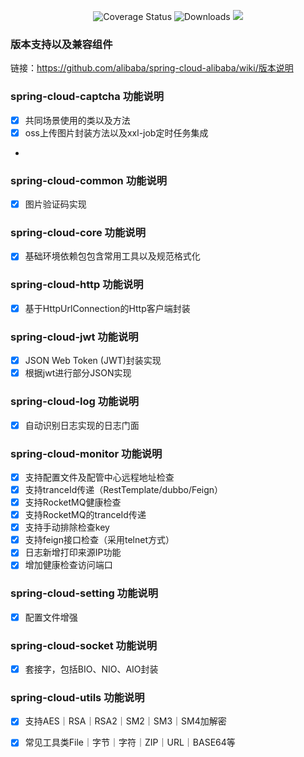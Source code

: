 <p align="center">
 <img src="https://img.shields.io/badge/Spring%20Cloud-2021-blue.svg" alt="Coverage Status">
 <img src="https://img.shields.io/badge/Spring%20Boot-2.7-blue.svg" alt="Downloads">
 <img src="https://img.shields.io/github/license/pig-mesh/pig"/>
</p>

### 版本支持以及兼容组件

链接：https://github.com/alibaba/spring-cloud-alibaba/wiki/版本说明

### spring-cloud-captcha 功能说明

- [x] 共同场景使用的类以及方法
- [x] oss上传图片封装方法以及xxl-job定时任务集成
- 
### spring-cloud-common 功能说明

- [x] 图片验证码实现

### spring-cloud-core 功能说明

- [x] 基础环境依赖包包含常用工具以及规范格式化

### spring-cloud-http 功能说明

- [x] 基于HttpUrlConnection的Http客户端封装

### spring-cloud-jwt 功能说明

- [x] JSON Web Token (JWT)封装实现
- [x] 根据jwt进行部分JSON实现

### spring-cloud-log 功能说明

- [x] 自动识别日志实现的日志门面

### spring-cloud-monitor 功能说明

- [x] 支持配置文件及配管中心远程地址检查
- [x] 支持tranceId传递（RestTemplate/dubbo/Feign）
- [x] 支持RocketMQ健康检查
- [x] 支持RocketMQ的tranceId传递
- [x] 支持手动排除检查key
- [x] 支持feign接口检查（采用telnet方式）
- [x] 日志新增打印来源IP功能
- [x] 增加健康检查访问端口

### spring-cloud-setting 功能说明

- [x] 配置文件增强

### spring-cloud-socket 功能说明

- [x] 套接字，包括BIO、NIO、AIO封装

### spring-cloud-utils 功能说明

- [x] 支持AES｜RSA｜RSA2｜SM2｜SM3｜SM4加解密
- [x] 常见工具类File｜字节｜字符｜ZIP｜URL｜BASE64等


